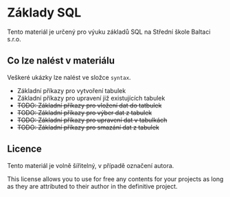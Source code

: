 # Základy SQL

Tento materiál je určený pro výuku základů SQL na Střední škole Baltaci s.r.o.

## Co lze nalést v materiálu

Veškeré ukázky lze nalést ve složce `syntax`.

- Základní příkazy pro vytvoření tabulek
- Základní příkazy pro upravení již existujících tabulek
- ~~TODO: Základní příkazy pro vložení dat do tatbulek~~
- ~~TODO: Základní příkazy pro výber dat z tabulek~~
- ~~TODO: Základní příkazy pro upravení dat v tabulkách~~
- ~~TODO: Základní příkazy pro smazání dat z tabulek~~

## Licence

Tento materiál je volně šířitelný, v případě označení autora.

This license allows you to use for free any contents for your projects as long as they are attributed to their author in the definitive project.

